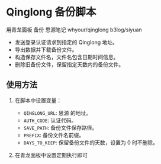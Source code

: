 # Qinglong 备份脚本

用青龙面板 备份 思源笔记
	whyour/qinglong
  b3log/siyuan

- 发送登录认证请求到指定的 Qinglong 地址。
- 导出数据并下载备份文件。
- 构造保存文件名，文件名包含日期时间信息。
- 删除旧备份文件，保留指定天数内的备份文件。

## 使用方法

1. 在脚本中设置变量：
   - `QINGLONG_URL`: 思源 的地址。
   - `AUTH_CODE`: 认证代码。
   - `SAVE_PATH`: 备份文件保存路径。
   - `PREFIX`: 备份文件名前缀。
   - `DAYS_TO_KEEP`: 保留备份文件的天数，设置为 0 时不删除。

2. 在青龙面板中设置定期执行即可
